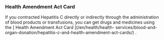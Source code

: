 ###  Health Amendment Act Card

If you contracted Hepatitis C directly or indirectly through the
administration of blood products or transfusions, you can get drugs and
medicines using the [ Health Amendment Act Card ](/en/health/health-
services/blood-and-organ-donation/hepatitis-c-and-health-amendment-act-cards/)
.
